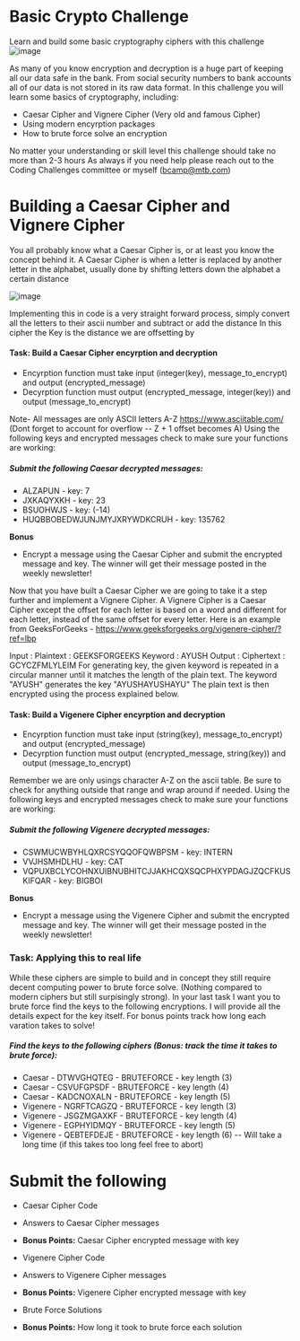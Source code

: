 # Basic Crypto Challenge 
Learn and build some basic cryptography ciphers with this challenge
![image](https://user-images.githubusercontent.com/109309034/179059146-0b968f1f-ff22-423e-9f16-f7d8f0dd7f9c.png)

As many of you know encryption and decryption is a huge part of keeping all our data safe in the bank.
From social security numbers to bank accounts all of our data is not stored in its raw data format.
In this challenge you will learn some basics of cryptography, including:
  - Caesar Cipher and Vignere Cipher (Very old and famous Cipher)
  - Using modern encyrption packages
  - How to brute force solve an encryption
  
  
No matter your understanding or skill level this challenge should take no more than 2-3 hours
As always if you need help please reach out to the Coding Challenges committee or myself (bcamp@mtb.com)

# Building a Caesar Cipher and Vignere Cipher

You all probably know what a Caesar Cipher is, or at least you know the concept behind it.
A Caesar Cipher is when a letter is replaced by another letter in the alphabet, usually done by shifting letters down the alphabet a certain distance

![image](https://user-images.githubusercontent.com/109309034/179060326-89d8f1a1-d148-4884-a57a-480567f79452.png)

Implementing this in code is a very straight forward process, simply convert all the letters to their ascii number and subtract or add the distance
In this cipher the Key is the distance we are offsetting by

#### **Task: Build a Caesar Cipher encyrption and decryption**
- Encyrption function must take input (integer(key), message_to_encrypt) and output (encrypted_message)
- Decyrption function must output (encrypted_message, integer(key)) and output (message_to_encrypt)

Note- All messages are only ASCII letters A-Z https://www.asciitable.com/ (Dont forget to account for overflow -- Z + 1 offset becomes A)
Using the following keys and encrypted messages check to make sure your functions are working:
##### **Submit the following Caesar decrypted messages:**
  - ALZAPUN - key: 7
  - JXKAQYXKH - key: 23
  - BSUOHWJS - key: (-14)
  - HUQBBOBEDWJUNJMYJXRYWDKCRUH - key: 135762

**Bonus**
  - Encrypt a message using the Caesar Cipher and submit the encrypted message and key. The winner will get their message posted in the weekly newsletter!


Now that you have built a Caesar Cipher we are going to take it a step further and implement a Vignere Cipher.
A Vignere Cipher is a Caesar Cipher except the offset for each letter is based on a word and different for each letter, instead of the same offset for every letter.
Here is an example from GeeksForGeeks - https://www.geeksforgeeks.org/vigenere-cipher/?ref=lbp

Input : Plaintext :   GEEKSFORGEEKS
             Keyword :  AYUSH
Output : Ciphertext :  GCYCZFMLYLEIM
For generating key, the given keyword is repeated
in a circular manner until it matches the length of 
the plain text.
The keyword "AYUSH" generates the key "AYUSHAYUSHAYU"
The plain text is then encrypted using the process 
explained below.

#### **Task: Build a Vigenere Cipher encyrption and decryption**
- Encyrption function must take input (string(key), message_to_encrypt) and output (encrypted_message)
- Decyrption function must output (encrypted_message, string(key)) and output (message_to_encrypt)

Remember we are only usings character A-Z on the ascii table. Be sure to check for anything outside that range and wrap around if needed.
Using the following keys and encrypted messages check to make sure your functions are working:
##### **Submit the following Vigenere decrypted messages:**
  - CSWMUCWBYHLQXRCSYQQOFQWBPSM - key: INTERN
  - VVJHSMHDLHU - key: CAT
  - VQPUXBCLYCOHNXUIBNUBHITCJJAKHCQXSQCPHXYPDAGJZQCFKUSKIFQAR - key: BIGBOI

**Bonus**
  - Encrypt a message using the Vigenere Cipher and submit the encrypted message and key. The winner will get their message posted in the weekly newsletter!


### **Task: Applying this to real life**

While these ciphers are simple to build and in concept they still require decent computing power to brute force solve. (Nothing compared to modern ciphers but still surpisingly strong).
In your last task I want you to brute force find the keys to the following encryptions. I will provide all the details expect for the key itself.
For bonus points track how long each varation takes to solve!

##### **Find the keys to the following ciphers (Bonus: track the time it takes to brute force):**
  - Caesar - DTWVGHQTEG - BRUTEFORCE - key length (3)
  - Caesar - CSVUFGPSDF - BRUTEFORCE - key length (4)
  - Caesar - KADCNOXALN - BRUTEFORCE - key length (5)
  - Vigenere - NGRFTCAGZQ - BRUTEFORCE - key length (3)
  - Vigenere - JSGZMGAXKF - BRUTEFORCE - key length (4)
  - Vigenere - EGPHYIDMQY - BRUTEFORCE - key length (5)
  - Vigenere - QEBTEFDEJE - BRUTEFORCE - key length (6) -- Will take a long time (if this takes too long feel free to abort)

# Submit the following

  - Caesar Cipher Code
  - Answers to Caesar Cipher messages
  - **Bonus Points:** Caesar Cipher encrypted message with key
 
  - Vigenere Cipher Code
  - Answers to Vigenere Cipher messages
  - **Bonus Points:** Vigenere Cipher encrypted message with key
  
  - Brute Force Solutions
  - **Bonus Points:** How long it took to brute force each solution

